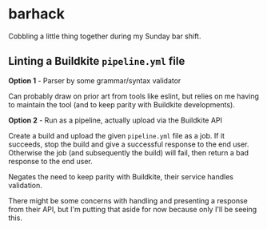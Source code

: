 # barhack

Cobbling a little thing together during my Sunday bar shift.

## Linting a Buildkite `pipeline.yml` file

**Option 1** - Parser by some grammar/syntax validator

Can probably draw on prior art from tools like eslint, but relies on me having to maintain the tool (and to keep parity with Buildkite developments).

**Option 2** - Run as a pipeline, actually upload via the Buildkite API

Create a build and upload the given `pipeline.yml` file as a job. If it succeeds, stop the build and give a successful response to the end user. Otherwise the job (and subsequently the build) will fail, then return a bad response to the end user.

Negates the need to keep parity with Buildkite, their service handles validation.

There might be some concerns with handling and presenting a response from their API, but I'm putting that aside for now because only I'll be seeing this.